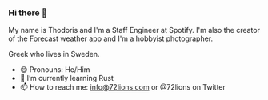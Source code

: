 ### Hi there 👋

My name is Thodoris and I'm a Staff Engineer at Spotify. I'm also the creator of the [Forecast](https://l.instagram.com/?u=https%3A%2F%2Fitunes.apple.com%2Fse%2Fapp%2Fforecast-another-weather-app%2Fid1050430292%3Fl%3Den%26mt%3D8&e=ATNWa2sFr3RUmUyYQ39i-GYpaE8roVuy5txxQB7maggXS6Sfc9UkNNfT-yx7tmvC9qE_TzS1Ht9riE6HItgjIQ&s=1) weather app and I'm a hobbyist photographer.

Greek who lives in Sweden.

- 😄 Pronouns: He/Him
- 🌱 I’m currently learning Rust
- 📫 How to reach me: info@72lions.com or @72lions on Twitter


<!--
**72lions/72lions** is a ✨ _special_ ✨ repository because its `README.md` (this file) appears on your GitHub profile.

Here are some ideas to get you started:

- 🔭 I’m currently working on ...
- 🌱 I’m currently learning Rust
- 👯 I’m looking to collaborate on ...
- 🤔 I’m looking for help with ...
- 💬 Ask me about ...
- 📫 How to reach me: ...
- 😄 Pronouns: He/Him
- ⚡ Fun fact: ...
-->
